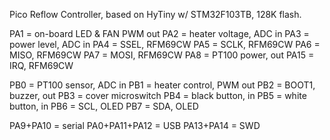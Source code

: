 Pico Reflow Controller, based on HyTiny w/ STM32F103TB, 128K flash.

PA1 = on-board LED & FAN PWM out
PA2 = heater voltage, ADC in
PA3 = power level, ADC in
PA4 = SSEL, RFM69CW
PA5 = SCLK, RFM69CW
PA6 = MISO, RFM69CW
PA7 = MOSI, RFM69CW
PA8 = PT100 power, out
PA15 = IRQ, RFM69CW

PB0 = PT100 sensor, ADC in
PB1 = heater control, PWM out
PB2 = BOOT1, buzzer, out
PB3 = cover microswitch
PB4 = black button, in
PB5 = white button, in
PB6 = SCL, OLED
PB7 = SDA, OLED

PA9+PA10 = serial
PA0+PA11+PA12 = USB
PA13+PA14 = SWD

